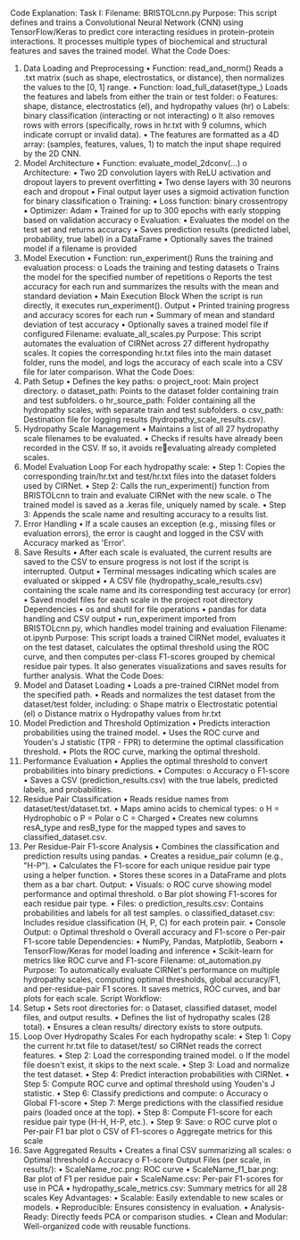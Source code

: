 Code Explanation: 
Task I:
Filename: BRISTOLcnn.py
Purpose:
This script defines and trains a Convolutional Neural Network (CNN) using TensorFlow/Keras to predict core interacting residues in protein-protein interactions. It processes multiple types of biochemical and structural features and saves the trained model.
What the Code Does:
1. Data Loading and Preprocessing
• Function: read_and_norm()
Reads a .txt matrix (such as shape, electrostatics, or distance), then 
normalizes the values to the [0, 1] range.
• Function: load_full_dataset(type_)
Loads the features and labels from either the train or test folder:
o Features: shape, distance, electrostatics (el), and hydropathy values 
(hr)
o Labels: binary classification (interacting or not interacting)
o It also removes rows with errors (specifically, rows in hr.txt with 9 
columns, which indicate corrupt or invalid data).
• The features are formatted as a 4D array: (samples, features, values, 1) to match the input shape required by the 2D CNN.
2. Model Architecture
• Function: evaluate_model_2dconv(...)
o Architecture:
▪ Two 2D convolution layers with ReLU activation and dropout layers to prevent overfitting
▪ Two dense layers with 30 neurons each and dropout
▪ Final output layer uses a sigmoid activation function for binary 
classification
o Training:
▪ Loss function: binary crossentropy
▪ Optimizer: Adam
▪ Trained for up to 300 epochs with early stopping based on 
validation accuracy
o Evaluation:
▪ Evaluates the model on the test set and returns accuracy
▪ Saves prediction results (predicted label, probability, true label) 
in a DataFrame
▪ Optionally saves the trained model if a filename is provided
3. Model Execution
• Function: run_experiment()
Runs the training and evaluation process:
o Loads the training and testing datasets
o Trains the model for the specified number of repetitions
o Reports the test accuracy for each run and summarizes the results with 
the mean and standard deviation
• Main Execution Block
When the script is run directly, it executes run_experiment().
Output
• Printed training progress and accuracy scores for each run
• Summary of mean and standard deviation of test accuracy
• Optionally saves a trained model file if configured
Filename: evaluate_all_scales.py
Purpose:
This script automates the evaluation of CIRNet across 27 different hydropathy scales. It copies the corresponding hr.txt files into the main dataset folder, runs the model, and logs the accuracy of each scale into a CSV file for later comparison.
What the Code Does:
1. Path Setup
• Defines the key paths:
o project_root: Main project directory.
o dataset_path: Points to the dataset folder containing train and test
subfolders.
o hr_source_path: Folder containing all the hydropathy scales, with 
separate train and test subfolders.
o csv_path: Destination file for logging results 
(hydropathy_scale_results.csv).
2. Hydropathy Scale Management
• Maintains a list of all 27 hydropathy scale filenames to be evaluated.
• Checks if results have already been recorded in the CSV. If so, it avoids re￾evaluating already completed scales.
3. Model Evaluation Loop
For each hydropathy scale:
• Step 1: Copies the corresponding train/hr.txt and test/hr.txt files into the 
dataset folders used by CIRNet.
• Step 2: Calls the run_experiment() function from BRISTOLcnn to train and evaluate CIRNet with the new scale.
o The trained model is saved as a .keras file, uniquely named by scale.
• Step 3: Appends the scale name and resulting accuracy to a results list.
4. Error Handling
• If a scale causes an exception (e.g., missing files or evaluation errors), the error is caught and logged in the CSV with Accuracy marked as 'Error'.
5. Save Results
• After each scale is evaluated, the current results are saved to the CSV to ensure progress is not lost if the script is interrupted.
Output
• Terminal messages indicating which scales are evaluated or skipped
• A CSV file (hydropathy_scale_results.csv) containing the scale name and its 
corresponding test accuracy (or error)
• Saved model files for each scale in the project root directory
Dependencies
• os and shutil for file operations
• pandas for data handling and CSV output
• run_experiment imported from BRISTOLcnn.py, which handles model training and evaluation
Filename: ot.ipynb
Purpose:
This script loads a trained CIRNet model, evaluates it on the test dataset, calculates the optimal threshold using the ROC curve, and then computes per-class F1-scores grouped by chemical residue pair types. It also generates visualizations and saves results for further analysis.
What the Code Does:
1. Model and Dataset Loading
• Loads a pre-trained CIRNet model from the specified path.
• Reads and normalizes the test dataset from the dataset/test folder, including:
o Shape matrix
o Electrostatic potential (el)
o Distance matrix
o Hydropathy values from hr.txt
2. Model Prediction and Threshold Optimization
• Predicts interaction probabilities using the trained model.
• Uses the ROC curve and Youden's J statistic (TPR - FPR) to determine the optimal classification threshold.
• Plots the ROC curve, marking the optimal threshold.
3. Performance Evaluation
• Applies the optimal threshold to convert probabilities into binary predictions.
• Computes:
o Accuracy
o F1-score
• Saves a CSV (prediction_results.csv) with the true labels, predicted labels, and probabilities.
4. Residue Pair Classification
• Reads residue names from dataset/test/dataset.txt.
• Maps amino acids to chemical types:
o H = Hydrophobic
o P = Polar
o C = Charged
• Creates new columns resA_type and resB_type for the mapped types and 
saves to classified_dataset.csv.
5. Per Residue-Pair F1-score Analysis
• Combines the classification and prediction results using pandas.
• Creates a residue_pair column (e.g., "H-P").
• Calculates the F1-score for each unique residue pair type using a helper function.
• Stores these scores in a DataFrame and plots them as a bar chart.
Output:
• Visuals:
o ROC curve showing model performance and optimal threshold.
o Bar plot showing F1-scores for each residue pair type.
• Files:
o prediction_results.csv: Contains probabilities and labels for all test samples.
o classified_dataset.csv: Includes residue classification (H, P, C) for each protein pair.
• Console Output:
o Optimal threshold
o Overall accuracy and F1-score
o Per-pair F1-score table
Dependencies:
• NumPy, Pandas, Matplotlib, Seaborn
• TensorFlow/Keras for model loading and inference
• Scikit-learn for metrics like ROC curve and F1-score
Filename: ot_automation.py
Purpose:
To automatically evaluate CIRNet's performance on multiple hydropathy scales, computing optimal thresholds, global accuracy/F1, and per-residue-pair F1 scores. It saves metrics, ROC curves, and bar plots for each scale.
Script Workflow:
1. Setup
• Sets root directories for:
o Dataset, classified dataset, model files, and output results.
• Defines the list of hydropathy scales (28 total).
• Ensures a clean results/ directory exists to store outputs.
2. Loop Over Hydropathy Scales
For each hydropathy scale:
• Step 1: Copy the current hr.txt file to dataset/test/ so CIRNet reads the correct features.
• Step 2: Load the corresponding trained model.
o If the model file doesn't exist, it skips to the next scale.
• Step 3: Load and normalize the test dataset.
• Step 4: Predict interaction probabilities with CIRNet.
• Step 5: Compute ROC curve and optimal threshold using Youden's J statistic.
• Step 6: Classify predictions and compute:
o Accuracy
o Global F1-score
• Step 7: Merge predictions with the classified residue pairs (loaded once at the 
top).
• Step 8: Compute F1-score for each residue pair type (H-H, H-P, etc.).
• Step 9: Save:
o ROC curve plot
o Per-pair F1 bar plot
o CSV of F1-scores
o Aggregate metrics for this scale
3. Save Aggregated Results
• Creates a final CSV summarizing all scales:
o Optimal threshold
o Accuracy
o F1-score
Output Files (per scale, in results/):
• ScaleName_roc.png: ROC curve
• ScaleName_f1_bar.png: Bar plot of F1 per residue pair
• ScaleName.csv: Per-pair F1-scores for use in PCA
• hydropathy_scale_metrics.csv: Summary metrics for all 28 scales
Key Advantages:
• Scalable: Easily extendable to new scales or models.
• Reproducible: Ensures consistency in evaluation.
• Analysis-Ready: Directly feeds PCA or comparison studies.
• Clean and Modular: Well-organized code with reusable functions.
